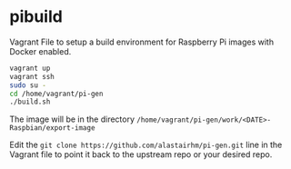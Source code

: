# pibuild

Vagrant File to setup a build environment for Raspberry Pi images with Docker enabled.

```bash
vagrant up
vagrant ssh
sudo su -
cd /home/vagrant/pi-gen
./build.sh
```

The image will be in the directory `/home/vagrant/pi-gen/work/<DATE>-Raspbian/export-image`

Edit the `git clone https://github.com/alastairhm/pi-gen.git` line in the Vagrant file to point it back to the upstream repo or your desired repo.
